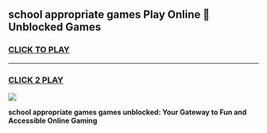
## school appropriate games Play Online 👋 Unblocked Games
<h3>
<a href="https://news.freeplayer.one?title=school_appropriate_games&ref=17GH">CLICK TO PLAY</a></h3>
<hr>

<h3>
<a href="https://news.freeplayer.one?title=school_appropriate_games&ref=17GH">CLICK 2 PLAY</a>
  
</h3>

<a href="https://news.freeplayer.one?title=school_appropriate_games&ref=17GH/"><img src="https://clearcache.store/games.png"></a>


**school appropriate games games unblocked: Your Gateway to Fun and Accessible Online Gaming**
